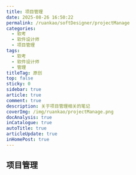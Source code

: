 ```yaml
---
title: 项目管理
date: 2025-08-26 16:50:22
permalink: /ruankao/softDesigner/projectManage
categories:
  - 软考
  - 软件设计师
  - 项目管理
tags:
  - 软考
  - 软件设计师
  - 管理
titleTag: 原创
top: false
sticky: 0
sidebar: true
article: true
comment: true
description: 关于项目管理相关的笔记
coverImg: /img/ruankao/projectManage.png
docAnalysis: true
inCatalogue: true
autoTitle: true
articleUpdate: true
inHomePost: true
---
```


## 项目管理